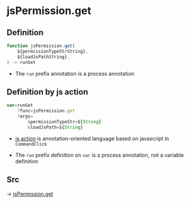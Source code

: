 # jsPermission.get

## Definition

```js.js
function jsPermission.get(
	${permissionTypeStrString},
	${loadJsPathString},
) -> runGet
```

- The `run` prefix annotation is a process annotation
## Definition by js action

```js.js
var=runGet
	?func=jsPermission.get
	?args=
		&permissionTypeStr=${String}
		&loadJsPath=${String}
```

- [js action](#) is annotation-oriented language based on javascript in `CommandClick`

- The `run` prefix definition on `var` is a process annotation, not a variable definition

## Src

-> [jsPermission.get](https://github.com/puutaro/CommandClick/blob/master/app/src/main/java/com/puutaro/commandclick/fragment_lib/terminal_fragment/js_interface/system/JsPermission.kt#L39)


